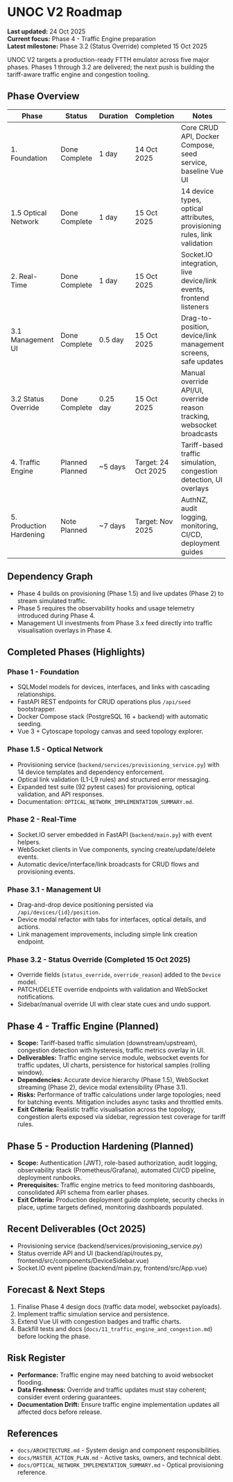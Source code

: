 # UNOC V2 Roadmap

**Last updated:** 24 Oct 2025  
**Current focus:** Phase 4 - Traffic Engine preparation  
**Latest milestone:** Phase 3.2 (Status Override) completed 15 Oct 2025

UNOC V2 targets a production-ready FTTH emulator across five major phases. Phases 1 through 3.2 are delivered; the next push is building the tariff-aware traffic engine and congestion tooling.

## Phase Overview
| Phase | Status | Duration | Completion | Notes |
|-------|--------|----------|------------|-------|
| 1. Foundation | Done Complete | 1 day | 14 Oct 2025 | Core CRUD API, Docker Compose, seed service, baseline Vue UI |
| 1.5 Optical Network | Done Complete | 1 day | 15 Oct 2025 | 14 device types, optical attributes, provisioning rules, link validation |
| 2. Real-Time | Done Complete | 1 day | 15 Oct 2025 | Socket.IO integration, live device/link events, frontend listeners |
| 3.1 Management UI | Done Complete | 0.5 day | 15 Oct 2025 | Drag-to-position, device/link management screens, safe updates |
| 3.2 Status Override | Done Complete | 0.25 day | 15 Oct 2025 | Manual override API/UI, override reason tracking, websocket broadcasts |
| 4. Traffic Engine | Planned Planned | ~5 days | Target: 24 Oct 2025 | Tariff-based traffic simulation, congestion detection, UI overlays |
| 5. Production Hardening | Note Planned | ~7 days | Target: Nov 2025 | AuthNZ, audit logging, monitoring, CI/CD, deployment guides |

## Dependency Graph
- Phase 4 builds on provisioning (Phase 1.5) and live updates (Phase 2) to stream simulated traffic.
- Phase 5 requires the observability hooks and usage telemetry introduced during Phase 4.
- Management UI investments from Phase 3.x feed directly into traffic visualisation overlays in Phase 4.

## Completed Phases (Highlights)
### Phase 1 - Foundation
- SQLModel models for devices, interfaces, and links with cascading relationships.
- FastAPI REST endpoints for CRUD operations plus `/api/seed` bootstrapper.
- Docker Compose stack (PostgreSQL 16 + backend) with automatic seeding.
- Vue 3 + Cytoscape topology canvas and seed topology explorer.

### Phase 1.5 - Optical Network
- Provisioning service (`backend/services/provisioning_service.py`) with 14 device templates and dependency enforcement.
- Optical link validation (L1-L9 rules) and structured error messaging.
- Expanded test suite (92 pytest cases) for provisioning, optical validation, and API responses.
- Documentation: `OPTICAL_NETWORK_IMPLEMENTATION_SUMMARY.md`.

### Phase 2 - Real-Time
- Socket.IO server embedded in FastAPI (`backend/main.py`) with event helpers.
- WebSocket clients in Vue components, syncing create/update/delete events.
- Automatic device/interface/link broadcasts for CRUD flows and provisioning events.

### Phase 3.1 - Management UI
- Drag-and-drop device positioning persisted via `/api/devices/{id}/position`.
- Device modal refactor with tabs for interfaces, optical details, and actions.
- Link management improvements, including simple link creation endpoint.

### Phase 3.2 - Status Override (Completed 15 Oct 2025)
- Override fields (`status_override`, `override_reason`) added to the `Device` model.
- PATCH/DELETE override endpoints with validation and WebSocket notifications.
- Sidebar/manual override UI with clear state cues and undo support.

## Phase 4 - Traffic Engine (Planned)
- **Scope:** Tariff-based traffic simulation (downstream/upstream), congestion detection with hysteresis, traffic metrics overlay in UI.
- **Deliverables:** Traffic engine service module, websocket events for traffic updates, UI charts, persistence for historical samples (rolling window).
- **Dependencies:** Accurate device hierarchy (Phase 1.5), WebSocket streaming (Phase 2), device modal extensibility (Phase 3.1).
- **Risks:** Performance of traffic calculations under large topologies; need for batching events. Mitigation includes async tasks and throttled emits.
- **Exit Criteria:** Realistic traffic visualisation across the topology, congestion alerts exposed via sidebar, regression test coverage for tariff rules.

## Phase 5 - Production Hardening (Planned)
- **Scope:** Authentication (JWT), role-based authorization, audit logging, observability stack (Prometheus/Grafana), automated CI/CD pipeline, deployment runbooks.
- **Prerequisites:** Traffic engine metrics to feed monitoring dashboards, consolidated API schema from earlier phases.
- **Exit Criteria:** Production deployment guide complete, security checks in place, uptime targets defined, monitoring dashboards populated.

## Recent Deliverables (Oct 2025)
- Provisioning service (backend/services/provisioning_service.py)
- Status override API and UI (backend/api/routes.py, frontend/src/components/DeviceSidebar.vue)
- Socket.IO event pipeline (backend/main.py, frontend/src/App.vue)

## Forecast & Next Steps
1. Finalise Phase 4 design docs (traffic data model, websocket payloads).
2. Implement traffic simulation service and persistence.
3. Extend Vue UI with congestion badges and traffic charts.
4. Backfill tests and docs (`docs/11_traffic_engine_and_congestion.md`) before locking the phase.

## Risk Register
- **Performance:** Traffic engine may need batching to avoid websocket flooding.
- **Data Freshness:** Override and traffic updates must stay coherent; consider event ordering guarantees.
- **Documentation Drift:** Ensure traffic engine implementation updates all affected docs before release.

## References
- `docs/ARCHITECTURE.md` - System design and component responsibilities.
- `docs/MASTER_ACTION_PLAN.md` - Active tasks, owners, and technical debt.
- `docs/OPTICAL_NETWORK_IMPLEMENTATION_SUMMARY.md` - Optical provisioning reference.
